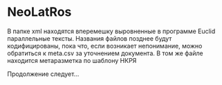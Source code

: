 # NeoLatRos

В папке xml находятся вперемешку выровненные в программе Euclid параллельные тексты. Названия файлов позднее будут кодифицированы, пока что, если возникает непонимание, можно обратиться к meta.csv за уточнением документа. В том же файле находится метаразметка по шаблону НКРЯ

Продолжение следует...

